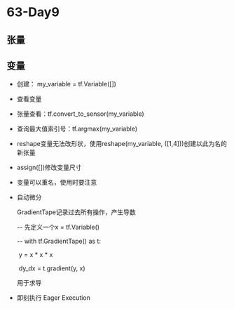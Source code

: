 # 63-Day9

## 张量

## 变量

- 创建： my_variable = tf.Variable([])

- 查看变量

- 张量查看：tf.convert_to_sensor(my_variable)

- 查询最大值索引号：tf.argmax(my_variable)

- reshape变量无法改形状，使用reshape(my_variable, ([1,4]))创建以此为名的新张量

- assign([])修改变量尺寸

- 变量可以重名，使用时要注意

  

- 自动微分

  GradientTape记录过去所有操作，产生导数

  -- 先定义一个x = tf.Variable()

  -- with tf.GradientTape() as t:

  ​		y = x * x * x

  ​	dy_dx = t.gradient(y, x)

  用于求导

- 即刻执行 Eager Execution